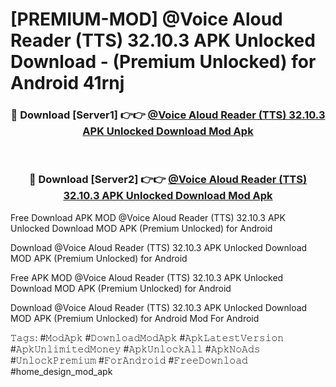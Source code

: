 # [PREMIUM-MOD] @Voice Aloud Reader (TTS) 32.10.3 APK Unlocked Download - (Premium Unlocked) for Android 41rnj



<div align="center">
<h3>🔴 Download [Server1] 👉👉 <a href="https://momento.my/?title=@Voice_Aloud_Reader_(TTS)_32.10.3_APK_Unlocked_Download">@Voice Aloud Reader (TTS) 32.10.3 APK Unlocked Download Mod Apk</a></h3><br>

<h3>🔴 Download [Server2] 👉👉 <a href="https://momento.my/?title=@Voice_Aloud_Reader_(TTS)_32.10.3_APK_Unlocked_Download">@Voice Aloud Reader (TTS) 32.10.3 APK Unlocked Download Mod Apk</a></h3>
</div>



Free Download APK MOD @Voice Aloud Reader (TTS) 32.10.3 APK Unlocked Download MOD APK (Premium Unlocked) for Android

Download @Voice Aloud Reader (TTS) 32.10.3 APK Unlocked Download MOD APK (Premium Unlocked) for Android

Free APK MOD @Voice Aloud Reader (TTS) 32.10.3 APK Unlocked Download MOD APK (Premium Unlocked) for Android

Download @Voice Aloud Reader (TTS) 32.10.3 APK Unlocked Download MOD APK (Premium Unlocked) for Android Mod For Android

𝚃𝚊𝚐𝚜: #𝙼𝚘𝚍𝙰𝚙𝚔 #𝙳𝚘𝚠𝚗𝚕𝚘𝚊𝚍𝙼𝚘𝚍𝙰𝚙𝚔 #𝙰𝚙𝚔𝙻𝚊𝚝𝚎𝚜𝚝𝚅𝚎𝚛𝚜𝚒𝚘𝚗 #𝙰𝚙𝚔𝚄𝚗𝚕𝚒𝚖𝚒𝚝𝚎𝚍𝙼𝚘𝚗𝚎𝚢 #𝙰𝚙𝚔𝚄𝚗𝚕𝚘𝚌𝚔𝙰𝚕𝚕 #𝙰𝚙𝚔𝙽𝚘𝙰𝚍𝚜 #𝚄𝚗𝚕𝚘𝚌𝚔𝙿𝚛𝚎𝚖𝚒𝚞𝚖 #𝙵𝚘𝚛𝙰𝚗𝚍𝚛𝚘𝚒𝚍 #𝙵𝚛𝚎𝚎𝙳𝚘𝚠𝚗𝚕𝚘𝚊𝚍 #home_design_mod_apk
